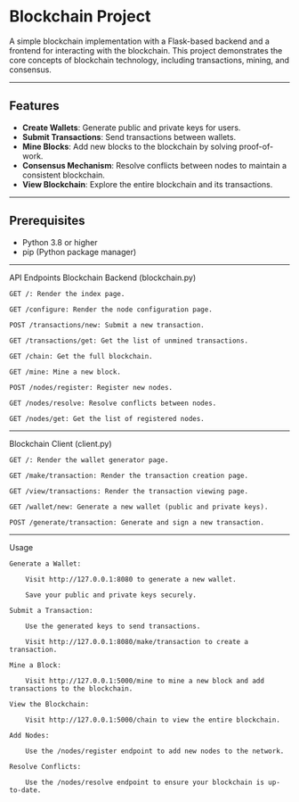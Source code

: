 # Blockchain Project

A simple blockchain implementation with a Flask-based backend and a frontend for interacting with the blockchain. This project demonstrates the core concepts of blockchain technology, including transactions, mining, and consensus.

---

## Features

- **Create Wallets**: Generate public and private keys for users.
- **Submit Transactions**: Send transactions between wallets.
- **Mine Blocks**: Add new blocks to the blockchain by solving proof-of-work.
- **Consensus Mechanism**: Resolve conflicts between nodes to maintain a consistent blockchain.
- **View Blockchain**: Explore the entire blockchain and its transactions.

---

## Prerequisites

- Python 3.8 or higher
- pip (Python package manager)

---
API Endpoints
Blockchain Backend (blockchain.py)

    GET /: Render the index page.

    GET /configure: Render the node configuration page.

    POST /transactions/new: Submit a new transaction.

    GET /transactions/get: Get the list of unmined transactions.

    GET /chain: Get the full blockchain.

    GET /mine: Mine a new block.

    POST /nodes/register: Register new nodes.

    GET /nodes/resolve: Resolve conflicts between nodes.

    GET /nodes/get: Get the list of registered nodes.
---

Blockchain Client (client.py)

    GET /: Render the wallet generator page.

    GET /make/transaction: Render the transaction creation page.

    GET /view/transactions: Render the transaction viewing page.

    GET /wallet/new: Generate a new wallet (public and private keys).

    POST /generate/transaction: Generate and sign a new transaction.

---
  Usage

    Generate a Wallet:

        Visit http://127.0.0.1:8080 to generate a new wallet.

        Save your public and private keys securely.

    Submit a Transaction:

        Use the generated keys to send transactions.

        Visit http://127.0.0.1:8080/make/transaction to create a transaction.

    Mine a Block:

        Visit http://127.0.0.1:5000/mine to mine a new block and add transactions to the blockchain.

    View the Blockchain:

        Visit http://127.0.0.1:5000/chain to view the entire blockchain.

    Add Nodes:

        Use the /nodes/register endpoint to add new nodes to the network.

    Resolve Conflicts:

        Use the /nodes/resolve endpoint to ensure your blockchain is up-to-date.

